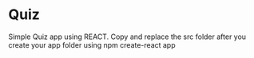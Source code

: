 # Quiz
Simple Quiz app using REACT. Copy and replace the src folder after you create your app folder using npm create-react app

